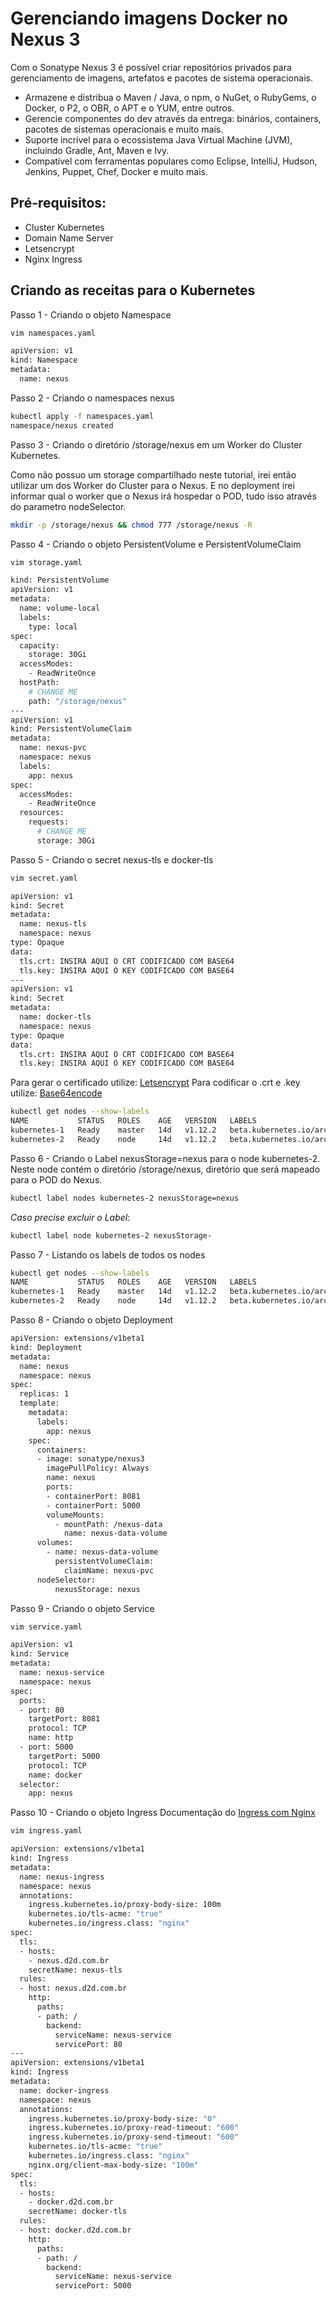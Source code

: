 # Gerenciando imagens Docker no Nexus 3

Com o Sonatype Nexus 3 é possível criar repositórios privados para gerenciamento de imagens, artefatos e pacotes de sistema operacionais.

-   Armazene e distribua o Maven / Java, o npm, o NuGet, o RubyGems, o Docker, o P2, o OBR, o APT e o YUM, entre outros.
-   Gerencie componentes do dev através da entrega: binários, containers, pacotes de sistemas operacionais e muito mais. 
-   Suporte incrível para o ecossistema Java Virtual Machine (JVM), incluindo Gradle, Ant, Maven e Ivy.
-   Compatível com ferramentas populares como Eclipse, IntelliJ, Hudson, Jenkins, Puppet, Chef, Docker e muito mais.

## Pré-requisitos:

* Cluster Kubernetes
* Domain Name Server
* Letsencrypt
* Nginx Ingress

## Criando as receitas para o Kubernetes

Passo 1 - Criando o objeto Namespace
```bash
vim namespaces.yaml
```
```bash
apiVersion: v1
kind: Namespace
metadata:
  name: nexus
```
Passo 2 - Criando o namespaces nexus
```bash
kubectl apply -f namespaces.yaml
namespace/nexus created
```
Passo 3 - Criando o diretório /storage/nexus em um Worker do Cluster Kubernetes.

Como não possuo um storage compartilhado neste tutorial, irei então utilizar um dos Worker do Cluster para o Nexus. E no deployment irei informar qual o worker que o Nexus irá hospedar o POD, tudo isso através do parametro nodeSelector. 

```bash
mkdir -p /storage/nexus && chmod 777 /storage/nexus -R
```
Passo 4 - Criando o objeto PersistentVolume e PersistentVolumeClaim
```bash
vim storage.yaml
```
```bash
kind: PersistentVolume
apiVersion: v1
metadata:
  name: volume-local
  labels:
    type: local
spec:
  capacity:
    storage: 30Gi
  accessModes:
    - ReadWriteOnce
  hostPath:
    # CHANGE ME
    path: "/storage/nexus"
---
apiVersion: v1
kind: PersistentVolumeClaim
metadata:
  name: nexus-pvc
  namespace: nexus
  labels:
    app: nexus
spec:
  accessModes:
    - ReadWriteOnce
  resources:
    requests:
      # CHANGE ME
      storage: 30Gi
```
Passo 5 - Criando o secret nexus-tls e docker-tls 
```bash
vim secret.yaml
```
```bash
apiVersion: v1
kind: Secret
metadata:
  name: nexus-tls
  namespace: nexus
type: Opaque
data:
  tls.crt: INSIRA AQUI O CRT CODIFICADO COM BASE64
  tls.key: INSIRA AQUI O KEY CODIFICADO COM BASE64
---
apiVersion: v1
kind: Secret
metadata:
  name: docker-tls
  namespace: nexus
type: Opaque
data:
  tls.crt: INSIRA AQUI O CRT CODIFICADO COM BASE64
  tls.key: INSIRA AQUI O KEY CODIFICADO COM BASE64
```
Para gerar o certificado utilize: [Letsencrypt](https://letsencrypt.org/)
Para codificar o .crt e .key utilize: [Base64encode](https://www.base64encode.org/)

```bash
kubectl get nodes --show-labels
NAME           STATUS   ROLES    AGE   VERSION   LABELS
kubernetes-1   Ready    master   14d   v1.12.2   beta.kubernetes.io/arch=amd64,beta.kubernetes.io/os=linux,kubernetes.io/hostname=kubernetes-1,node-role.kubernetes.io/master=
kubernetes-2   Ready    node     14d   v1.12.2   beta.kubernetes.io/arch=amd64,beta.kubernetes.io/os=linux,kubernetes.io/hostname=kubernetes-2,node-role.kubernetes.io/node=
```
Passo 6 - Criando o Label nexusStorage=nexus para o node kubernetes-2. 
Neste node contém o diretório /storage/nexus, diretório que será mapeado para o POD do Nexus.
```bash
kubectl label nodes kubernetes-2 nexusStorage=nexus
```
_Caso precise excluir o Label_:
```bash
kubectl label node kubernetes-2 nexusStorage-
```
Passo 7 - Listando os labels de todos os nodes
```bash
kubectl get nodes --show-labels
NAME           STATUS   ROLES    AGE   VERSION   LABELS
kubernetes-1   Ready    master   14d   v1.12.2   beta.kubernetes.io/arch=amd64,beta.kubernetes.io/os=linux,kubernetes.io/hostname=kubernetes-1,node-role.kubernetes.io/master=
kubernetes-2   Ready    node     14d   v1.12.2   beta.kubernetes.io/arch=amd64,beta.kubernetes.io/os=linux,kubernetes.io/hostname=kubernetes-2,nexusStorage=nexus,node-role.kubernetes.io/node=
```
Passo 8 - Criando o objeto Deployment 
```bash
apiVersion: extensions/v1beta1
kind: Deployment
metadata:
  name: nexus
  namespace: nexus
spec:
  replicas: 1
  template:
    metadata:
      labels:
        app: nexus
    spec:
      containers:
      - image: sonatype/nexus3
        imagePullPolicy: Always
        name: nexus
        ports:
        - containerPort: 8081
        - containerPort: 5000
        volumeMounts:
          - mountPath: /nexus-data
            name: nexus-data-volume
      volumes:
        - name: nexus-data-volume
          persistentVolumeClaim:
            claimName: nexus-pvc
      nodeSelector:
          nexusStorage: nexus
```
Passo 9 - Criando o objeto Service
```bash
vim service.yaml
```
```bash
apiVersion: v1
kind: Service
metadata:
  name: nexus-service
  namespace: nexus
spec:
  ports:
  - port: 80
    targetPort: 8081
    protocol: TCP
    name: http
  - port: 5000
    targetPort: 5000
    protocol: TCP
    name: docker
  selector:
    app: nexus
```
Passo 10 - Criando o objeto Ingress
Documentação do [Ingress com Nginx](https://github.com/nginxinc/kubernetes-ingress/blob/master/docs/installation.md) 
```bash
vim ingress.yaml
```
```bash
apiVersion: extensions/v1beta1
kind: Ingress
metadata:
  name: nexus-ingress
  namespace: nexus
  annotations:
    ingress.kubernetes.io/proxy-body-size: 100m
    kubernetes.io/tls-acme: "true"
    kubernetes.io/ingress.class: "nginx"
spec:
  tls:
  - hosts:
    - nexus.d2d.com.br
    secretName: nexus-tls
  rules:
  - host: nexus.d2d.com.br
    http:
      paths:
      - path: /
        backend:
          serviceName: nexus-service
          servicePort: 80
---
apiVersion: extensions/v1beta1
kind: Ingress
metadata:
  name: docker-ingress
  namespace: nexus
  annotations:
    ingress.kubernetes.io/proxy-body-size: "0"
    ingress.kubernetes.io/proxy-read-timeout: "600"
    ingress.kubernetes.io/proxy-send-timeout: "600"
    kubernetes.io/tls-acme: "true"
    kubernetes.io/ingress.class: "nginx"
    nginx.org/client-max-body-size: "100m"
spec:
  tls:
  - hosts:
    - docker.d2d.com.br
    secretName: docker-tls
  rules:
  - host: docker.d2d.com.br
    http:
      paths:
      - path: /
        backend:
          serviceName: nexus-service
          servicePort: 5000
```
